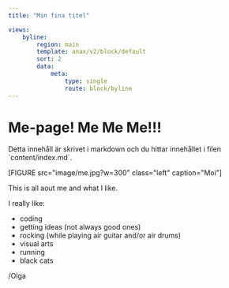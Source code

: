 ```yaml
---
title: "Min fina titel"

views:
    byline:
        region: main
        template: anax/v2/block/default
        sort: 2
        data:
            meta: 
                type: single
                route: block/byline
---
```

Me-page! Me Me Me!!!
=========================

<p class="comment">
Detta innehåll är skrivet i markdown och du hittar innehållet i filen `content/index.md`.
</p>


[FIGURE src="image/me.jpg?w=300" class="left" caption="Moi"]

This is all aout me and what I like.

I really like: 

- coding 
- getting ideas (not always good ones) 
- rocking (while playing air guitar and/or air drums) 
- visual arts 
- running 
- black cats 

/Olga
